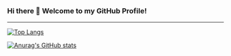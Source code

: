 ### Hi there 👋 Welcome to my GitHub Profile!

---

[![Top Langs](https://github-readme-stats.vercel.app/api/top-langs/?username=eisichenko&langs_count=10&theme=dark)](https://github.com/anuraghazra/github-readme-stats)

[![Anurag's GitHub stats](https://github-readme-stats.vercel.app/api?username=eisichenko&theme=dark&count_private=true&hide_title=true&include_all_commits=true)](https://github.com/anuraghazra/github-readme-stats)
